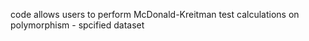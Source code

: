 code allows users to perform McDonald-Kreitman test calculations on polymorphism - spcified dataset 
